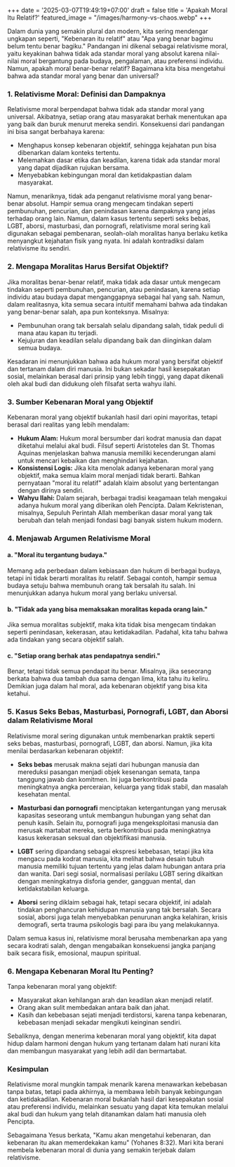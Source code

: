 +++
date = '2025-03-07T19:49:19+07:00'
draft = false
title = 'Apakah Moral Itu Relatif?'
featured_image = "/images/harmony-vs-chaos.webp"
+++

Dalam dunia yang semakin plural dan modern, kita sering mendengar ungkapan seperti, "Kebenaran itu relatif" atau "Apa yang benar bagimu belum tentu benar bagiku." Pandangan ini dikenal sebagai relativisme moral, yaitu keyakinan bahwa tidak ada standar moral yang absolut karena nilai-nilai moral bergantung pada budaya, pengalaman, atau preferensi individu. Namun, apakah moral benar-benar relatif? Bagaimana kita bisa mengetahui bahwa ada standar moral yang benar dan universal?

### 1. Relativisme Moral: Definisi dan Dampaknya

Relativisme moral berpendapat bahwa tidak ada standar moral yang universal. Akibatnya, setiap orang atau masyarakat berhak menentukan apa yang baik dan buruk menurut mereka sendiri. Konsekuensi dari pandangan ini bisa sangat berbahaya karena:

- Menghapus konsep kebenaran objektif, sehingga kejahatan pun bisa dibenarkan dalam konteks tertentu.
- Melemahkan dasar etika dan keadilan, karena tidak ada standar moral yang dapat dijadikan rujukan bersama.
- Menyebabkan kebingungan moral dan ketidakpastian dalam masyarakat.

Namun, menariknya, tidak ada penganut relativisme moral yang benar-benar absolut. Hampir semua orang mengecam tindakan seperti pembunuhan, pencurian, dan penindasan karena dampaknya yang jelas terhadap orang lain. Namun, dalam kasus tertentu seperti seks bebas, LGBT, aborsi, masturbasi, dan pornografi, relativisme moral sering kali digunakan sebagai pembenaran, seolah-olah moralitas hanya berlaku ketika menyangkut kejahatan fisik yang nyata. Ini adalah kontradiksi dalam relativisme itu sendiri.

### 2. Mengapa Moralitas Harus Bersifat Objektif?

Jika moralitas benar-benar relatif, maka tidak ada dasar untuk mengecam tindakan seperti pembunuhan, pencurian, atau penindasan, karena setiap individu atau budaya dapat menganggapnya sebagai hal yang sah. Namun, dalam realitasnya, kita semua secara intuitif memahami bahwa ada tindakan yang benar-benar salah, apa pun konteksnya. Misalnya:

- Pembunuhan orang tak bersalah selalu dipandang salah, tidak peduli di mana atau kapan itu terjadi.
- Kejujuran dan keadilan selalu dipandang baik dan diinginkan dalam semua budaya.

Kesadaran ini menunjukkan bahwa ada hukum moral yang bersifat objektif dan tertanam dalam diri manusia. Ini bukan sekadar hasil kesepakatan sosial, melainkan berasal dari prinsip yang lebih tinggi, yang dapat dikenali oleh akal budi dan didukung oleh filsafat serta wahyu ilahi.

### 3. Sumber Kebenaran Moral yang Objektif

Kebenaran moral yang objektif bukanlah hasil dari opini mayoritas, tetapi berasal dari realitas yang lebih mendalam:

- **Hukum Alam:** Hukum moral bersumber dari kodrat manusia dan dapat diketahui melalui akal budi. Filsuf seperti Aristoteles dan St. Thomas Aquinas menjelaskan bahwa manusia memiliki kecenderungan alami untuk mencari kebaikan dan menghindari kejahatan.
- **Konsistensi Logis:** Jika kita menolak adanya kebenaran moral yang objektif, maka semua klaim moral menjadi tidak berarti. Bahkan pernyataan "moral itu relatif" adalah klaim absolut yang bertentangan dengan dirinya sendiri.
- **Wahyu Ilahi:** Dalam sejarah, berbagai tradisi keagamaan telah mengakui adanya hukum moral yang diberikan oleh Pencipta. Dalam Kekristenan, misalnya, Sepuluh Perintah Allah memberikan dasar moral yang tak berubah dan telah menjadi fondasi bagi banyak sistem hukum modern.

### 4. Menjawab Argumen Relativisme Moral

#### a. "Moral itu tergantung budaya."

Memang ada perbedaan dalam kebiasaan dan hukum di berbagai budaya, tetapi ini tidak berarti moralitas itu relatif. Sebagai contoh, hampir semua budaya setuju bahwa membunuh orang tak bersalah itu salah. Ini menunjukkan adanya hukum moral yang berlaku universal.

#### b. "Tidak ada yang bisa memaksakan moralitas kepada orang lain."

Jika semua moralitas subjektif, maka kita tidak bisa mengecam tindakan seperti penindasan, kekerasan, atau ketidakadilan. Padahal, kita tahu bahwa ada tindakan yang secara objektif salah.

#### c. "Setiap orang berhak atas pendapatnya sendiri."

Benar, tetapi tidak semua pendapat itu benar. Misalnya, jika seseorang berkata bahwa dua tambah dua sama dengan lima, kita tahu itu keliru. Demikian juga dalam hal moral, ada kebenaran objektif yang bisa kita ketahui.

### 5. Kasus Seks Bebas, Masturbasi, Pornografi, LGBT, dan Aborsi dalam Relativisme Moral

Relativisme moral sering digunakan untuk membenarkan praktik seperti seks bebas, masturbasi, pornografi, LGBT, dan aborsi. Namun, jika kita menilai berdasarkan kebenaran objektif:

- **Seks bebas** merusak makna sejati dari hubungan manusia dan mereduksi pasangan menjadi objek kesenangan semata, tanpa tanggung jawab dan komitmen. Ini juga berkontribusi pada meningkatnya angka perceraian, keluarga yang tidak stabil, dan masalah kesehatan mental.

- **Masturbasi dan pornografi** menciptakan ketergantungan yang merusak kapasitas seseorang untuk membangun hubungan yang sehat dan penuh kasih. Selain itu, pornografi juga mengeksploitasi manusia dan merusak martabat mereka, serta berkontribusi pada meningkatnya kasus kekerasan seksual dan objektifikasi manusia.

- **LGBT** sering dipandang sebagai ekspresi kebebasan, tetapi jika kita mengacu pada kodrat manusia, kita melihat bahwa desain tubuh manusia memiliki tujuan tertentu yang jelas dalam hubungan antara pria dan wanita. Dari segi sosial, normalisasi perilaku LGBT sering dikaitkan dengan meningkatnya disforia gender, gangguan mental, dan ketidakstabilan keluarga.

- **Aborsi** sering diklaim sebagai hak, tetapi secara objektif, ini adalah tindakan penghancuran kehidupan manusia yang tak bersalah. Secara sosial, aborsi juga telah menyebabkan penurunan angka kelahiran, krisis demografi, serta trauma psikologis bagi para ibu yang melakukannya.

Dalam semua kasus ini, relativisme moral berusaha membenarkan apa yang secara kodrati salah, dengan mengabaikan konsekuensi jangka panjang baik secara fisik, emosional, maupun spiritual.

### 6. Mengapa Kebenaran Moral Itu Penting?

Tanpa kebenaran moral yang objektif:

- Masyarakat akan kehilangan arah dan keadilan akan menjadi relatif.
- Orang akan sulit membedakan antara baik dan jahat.
- Kasih dan kebebasan sejati menjadi terdistorsi, karena tanpa kebenaran, kebebasan menjadi sekadar mengikuti keinginan sendiri.

Sebaliknya, dengan menerima kebenaran moral yang objektif, kita dapat hidup dalam harmoni dengan hukum yang tertanam dalam hati nurani kita dan membangun masyarakat yang lebih adil dan bermartabat.

### Kesimpulan

Relativisme moral mungkin tampak menarik karena menawarkan kebebasan tanpa batas, tetapi pada akhirnya, ia membawa lebih banyak kebingungan dan ketidakadilan. Kebenaran moral bukanlah hasil dari kesepakatan sosial atau preferensi individu, melainkan sesuatu yang dapat kita temukan melalui akal budi dan hukum yang telah ditanamkan dalam hati manusia oleh Pencipta.

Sebagaimana Yesus berkata, "Kamu akan mengetahui kebenaran, dan kebenaran itu akan memerdekakan kamu" (Yohanes 8:32). Mari kita berani membela kebenaran moral di dunia yang semakin terjebak dalam relativisme.

